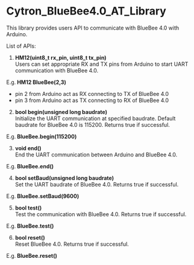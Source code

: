 # Cytron_BlueBee4.0_AT_Library

This library provides users API to communicate with BlueBee 4.0 with Arduino.

List of APIs:

1. <strong>HM12(uint8_t rx_pin, uint8_t tx_pin) </strong></br>Users can set appropriate RX and TX pins from Arduino to start UART communication with BlueBee 4.0.

  E.g.<strong> HM12 BlueBee(2,3) </strong>
  - pin 2 from Arduino act as RX connecting to TX of BlueBee 4.0
  - pin 3 from Arduino act as TX connecting to RX of BlueBee 4.0
  
2. <strong>bool begin(unsigned long baudrate)</strong></br>Initialize the UART communication at specified baudrate. Default baudrate for BlueBee 4.0 is 115200. Returns true if successful.

  E.g.<strong> BlueBee.begin(115200) </strong>
  
3. <strong>void end()</strong></br>End the UART communication between Arduino and BlueBee 4.0.

  E.g.<strong> BlueBee.end() </strong>
  
4. <strong>bool setBaud(unsigned long baudrate)</strong></br>Set the UART baudrate of BlueBee 4.0. Returns true if successful.

  E.g.<strong> BlueBee.setBaud(9600) </strong>

5. <strong>bool test()</strong></br>Test the communication with BlueBee 4.0. Returns true if successful.

  E.g.<strong> BlueBee.test() </strong>

6. <strong>bool reset()</strong></br>Reset BlueBee 4.0. Returns true if successful.

  E.g.<strong> BlueBee.reset() </strong>
